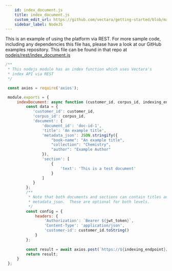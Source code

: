 ```yaml
---
    id: index_document.js
    title: index_document.js
    custom_edit_url: https://github.com/vectara/getting-started/blob/main/language-examples/nodejs/rest/index_document.js
    sidebar_label: NodeJS
---
```


This is an example of using the platform via REST.  For more sample code, including any dependencies this file has, please have a look at our GitHub examples repository.  This file can be found in that repo at <a href="https://github.com/vectara/getting-started/tree/main/language-examples/nodejs/rest/index_document.js">nodejs/rest/index_document.js</a>

```js title="nodejs/rest/index_document.js"
/**
 * This nodejs module has an index function which uses Vectara's 
 * index API via REST
 */

 const axios = require('axios');

 module.exports = {
     indexDocument: async function (customer_id, corpus_id, indexing_endpoint, jwt_token) {
         const data = {
            'customer_id': customer_id,
            'corpus_id': corpus_id,
            'document': {
                'document_id': 'doc-id-1',
                'title': 'An example title',
                'metadata_json': JSON.stringify({
                    "book-name": "An example title",
                    "collection": "Chemistry",
                    "author": "Example Author"
                }),
                'section': [
                    {
                        'text': 'This is a test document'
                    }
                ]
            }
         };
         /**
          * Note that both documents and sections can contain titles and
          * metadata_json.  These are optional for both levels.
          */
         const config = {
             headers: {
                 'Authorization': `Bearer ${jwt_token}`,
                 'Content-Type': 'application/json',
                 'customer-id': customer_id.toString()
             }
         };
 
         const result = await axios.post(`https://${indexing_endpoint}/v1/index`, data, config);
         return result;
     }
 };
```

